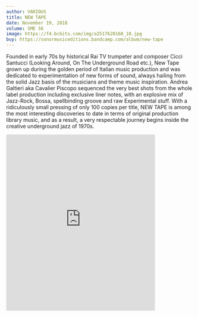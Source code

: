 ```yaml
---
author: VARIOUS
title: NEW TAPE
date: November 19, 2018
volume: SME 56
image: https://f4.bcbits.com/img/a2517620160_10.jpg
buy: https://sonormusiceditions.bandcamp.com/album/new-tape
---
```


Founded in early 70s by historical Rai TV trumpeter and composer Cicci Santucci (Looking Around, On The Underground Road etc.), New Tape grown up during the golden period of Italian music production and was dedicated to experimentation of new forms of sound, always hailing from the solid Jazz basis of the musicians and theme music inspiration. Andrea Galtieri aka Cavalier Piscopo sequenced the very best shots from the whole label production including exclusive liner notes, with an explosive mix of Jazz-Rock, Bossa, spellbinding groove and raw Experimental stuff. With a ridiculously small pressing of only 100 copies per title, NEW TAPE is among the most interesting discoveries to date in terms of original production library music, and as a result, a very respectable journey begins inside the creative underground jazz of 1970s.

<iframe style="border: 0; width: 400px; height: 472px;" src="https://bandcamp.com/EmbeddedPlayer/album=2427416868/size=large/bgcol=ffffff/linkcol=0687f5/artwork=small/transparent=true/" seamless><a href="https://sonormusiceditions.bandcamp.com/album/new-tape">NEW TAPE by Various</a></iframe>
